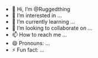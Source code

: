 - 👋 Hi, I’m @Ruggedthing
- 👀 I’m interested in ...
- 🌱 I’m currently learning ...
- 💞️ I’m looking to collaborate on ...
- 📫 How to reach me ...
- 😄 Pronouns: ...
- ⚡ Fun fact: ...

<!---
Ruggedthing/Ruggedthing is a ✨ special ✨ repository because its `README.md` (this file) appears on your GitHub profile.
You can click the Preview link to take a look at your changes.
--->
